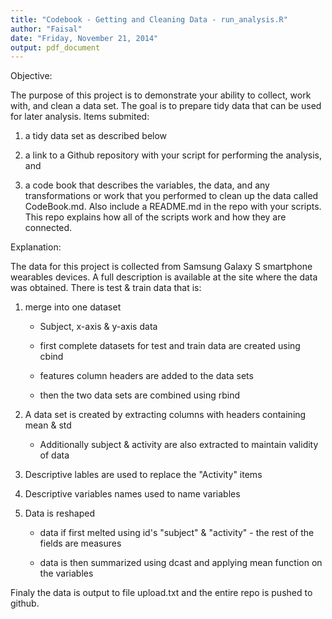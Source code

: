 ```yaml
---
title: "Codebook - Getting and Cleaning Data - run_analysis.R"
author: "Faisal"
date: "Friday, November 21, 2014"
output: pdf_document
---
```


Objective:

The purpose of this project is to demonstrate your ability to collect, work with, and clean a data set. The goal is to prepare tidy data that can be used for later analysis. 
Items submited:

1) a tidy data set as described below

2) a link to a Github repository with your script for performing the analysis, and 

3) a code book that describes the variables, the data, and any transformations or work that you performed to clean up the data called CodeBook.md. 
Also include a README.md in the repo with your scripts. This repo explains how all of the scripts work and how they are connected.  

Explanation:

The data for this project is collected from Samsung Galaxy S smartphone wearables devices. A full description is available at the site where the data was obtained. There is test & train data that is:

1) merge into one dataset

    - Subject, x-axis & y-axis data
    
    - first complete datasets for test and train data are created using cbind
    
    - features column headers are added to the data sets
    
    - then the two data sets are combined using rbind

2) A data set is created by extracting columns with headers containing mean & std

    - Additionally subject & activity are also extracted to maintain validity of data
    
3) Descriptive lables are used to replace the "Activity" items

4) Descriptive variables names used to name variables

5) Data is reshaped

    - data if first melted using id's "subject" & "activity" - the rest of the fields are measures
    
    - data is then summarized using dcast and applying mean function on the variables

Finaly the data is output to file upload.txt and the entire repo is pushed to github.


